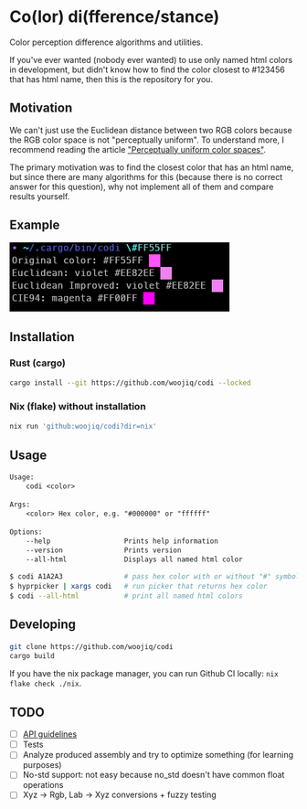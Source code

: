 # Co(lor) di(fference/stance)

Color perception difference algorithms and utilities.

If you've ever wanted (nobody ever wanted) to use only named html colors in development, but didn't know how to find the color closest to #123456 that has html name, then this is the repository for you.

## Motivation

We can't just use the Euclidean distance between two RGB colors because the RGB color space is not "perceptually uniform". To understand more, I recommend reading the article ["Perceptually uniform color spaces"](https://programmingdesignsystems.com/color/perceptually-uniform-color-spaces/index.html#perceptually-uniform-color-spaces-e7zMSWy).

The primary motivation was to find the closest color that has an html name, but since there are many algorithms for this (because there is no correct answer for this question), why not implement all of them and compare results yourself.

## Example

![example](assets/example.png)

## Installation

### Rust (cargo)

```bash
cargo install --git https://github.com/woojiq/codi --locked
```

### Nix (flake) without installation

```bash
nix run 'github:woojiq/codi?dir=nix'
```

## Usage

```
Usage:
    codi <color>

Args:
    <color> Hex color, e.g. "#000000" or "ffffff"

Options:
    --help                  Prints help information
    --version               Prints version
    --all-html              Displays all named html color
```

```bash
$ codi A1A2A3               # pass hex color with or without "#" symbol
$ hyprpicker | xargs codi   # run picker that returns hex color
$ codi --all-html           # print all named html colors
```

## Developing

```bash
git clone https://github.com/woojiq/codi
cargo build
```

If you have the nix package manager, you can run Github CI locally: `nix flake check ./nix`.

## TODO
- [ ] [API guidelines](https://rust-lang.github.io/api-guidelines/about.html)
- [ ] Tests
- [ ] Analyze produced assembly and try to optimize something (for learning purposes)
- [ ] No-std support: not easy because no_std doesn't have common float operations
- [ ] Xyz -> Rgb, Lab -> Xyz conversions + fuzzy testing
